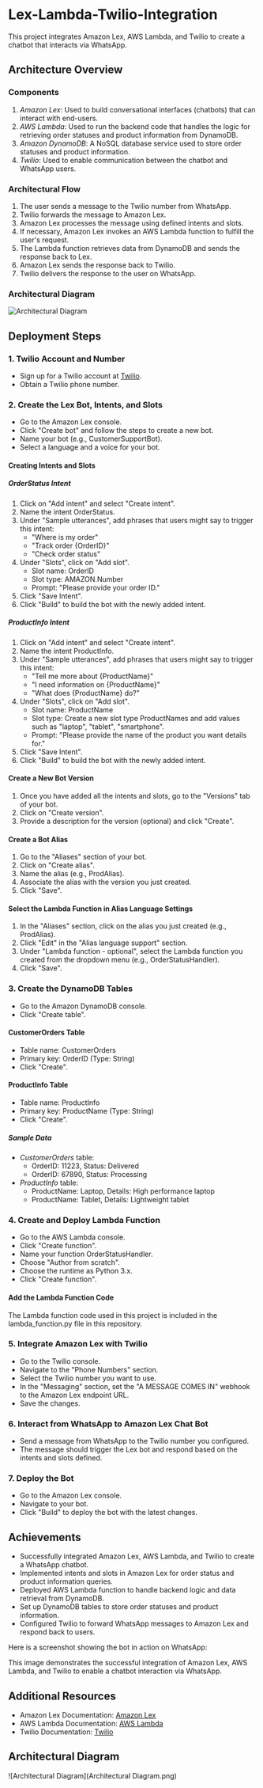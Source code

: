 # Lex-Lambda-Twilio-Integration

This project integrates Amazon Lex, AWS Lambda, and Twilio to create a chatbot that interacts via WhatsApp.

## Architecture Overview

### Components
1. *Amazon Lex*: Used to build conversational interfaces (chatbots) that can interact with end-users.
2. *AWS Lambda*: Used to run the backend code that handles the logic for retrieving order statuses and product information from DynamoDB.
3. *Amazon DynamoDB*: A NoSQL database service used to store order statuses and product information.
4. *Twilio*: Used to enable communication between the chatbot and WhatsApp users.

### Architectural Flow
1. The user sends a message to the Twilio number from WhatsApp.
2. Twilio forwards the message to Amazon Lex.
3. Amazon Lex processes the message using defined intents and slots.
4. If necessary, Amazon Lex invokes an AWS Lambda function to fulfill the user's request.
5. The Lambda function retrieves data from DynamoDB and sends the response back to Lex.
6. Amazon Lex sends the response back to Twilio.
7. Twilio delivers the response to the user on WhatsApp.

### Architectural Diagram
![Architectural Diagram](images/architectural-diagram.png)

## Deployment Steps

### 1. Twilio Account and Number
- Sign up for a Twilio account at [Twilio](https://www.twilio.com/).
- Obtain a Twilio phone number.

### 2. Create the Lex Bot, Intents, and Slots
- Go to the Amazon Lex console.
- Click "Create bot" and follow the steps to create a new bot.
- Name your bot (e.g., CustomerSupportBot).
- Select a language and a voice for your bot.

#### Creating Intents and Slots

##### OrderStatus Intent
1. Click on "Add intent" and select "Create intent".
2. Name the intent OrderStatus.
3. Under "Sample utterances", add phrases that users might say to trigger this intent:
   - "Where is my order"
   - "Track order {OrderID}"
   - "Check order status"
4. Under "Slots", click on "Add slot".
   - Slot name: OrderID
   - Slot type: AMAZON.Number
   - Prompt: "Please provide your order ID."
5. Click "Save Intent".
6. Click "Build" to build the bot with the newly added intent.

##### ProductInfo Intent
1. Click on "Add intent" and select "Create intent".
2. Name the intent ProductInfo.
3. Under "Sample utterances", add phrases that users might say to trigger this intent:
   - "Tell me more about {ProductName}"
   - "I need information on {ProductName}"
   - "What does {ProductName} do?"
4. Under "Slots", click on "Add slot".
   - Slot name: ProductName
   - Slot type: Create a new slot type ProductNames and add values such as "laptop", "tablet", "smartphone".
   - Prompt: "Please provide the name of the product you want details for."
5. Click "Save Intent".
6. Click "Build" to build the bot with the newly added intent.

#### Create a New Bot Version
1. Once you have added all the intents and slots, go to the "Versions" tab of your bot.
2. Click on "Create version".
3. Provide a description for the version (optional) and click "Create".

#### Create a Bot Alias
1. Go to the "Aliases" section of your bot.
2. Click on "Create alias".
3. Name the alias (e.g., ProdAlias).
4. Associate the alias with the version you just created.
5. Click "Save".

#### Select the Lambda Function in Alias Language Settings
1. In the "Aliases" section, click on the alias you just created (e.g., ProdAlias).
2. Click "Edit" in the "Alias language support" section.
3. Under "Lambda function - optional", select the Lambda function you created from the dropdown menu (e.g., OrderStatusHandler).
4. Click "Save".

### 3. Create the DynamoDB Tables
- Go to the Amazon DynamoDB console.
- Click "Create table".

#### CustomerOrders Table
- Table name: CustomerOrders
- Primary key: OrderID (Type: String)
- Click "Create".

#### ProductInfo Table
- Table name: ProductInfo
- Primary key: ProductName (Type: String)
- Click "Create".

##### Sample Data
- *CustomerOrders* table:
  - OrderID: 11223, Status: Delivered
  - OrderID: 67890, Status: Processing
- *ProductInfo* table:
  - ProductName: Laptop, Details: High performance laptop
  - ProductName: Tablet, Details: Lightweight tablet

### 4. Create and Deploy Lambda Function
- Go to the AWS Lambda console.
- Click "Create function".
- Name your function OrderStatusHandler.
- Choose "Author from scratch".
- Choose the runtime as Python 3.x.
- Click "Create function".

#### Add the Lambda Function Code
The Lambda function code used in this project is included in the lambda_function.py file in this repository.

### 5. Integrate Amazon Lex with Twilio
- Go to the Twilio console.
- Navigate to the "Phone Numbers" section.
- Select the Twilio number you want to use.
- In the "Messaging" section, set the "A MESSAGE COMES IN" webhook to the Amazon Lex endpoint URL.
- Save the changes.

### 6. Interact from WhatsApp to Amazon Lex Chat Bot
- Send a message from WhatsApp to the Twilio number you configured.
- The message should trigger the Lex bot and respond based on the intents and slots defined.

### 7. Deploy the Bot
- Go to the Amazon Lex console.
- Navigate to your bot.
- Click "Build" to deploy the bot with the latest changes.

## Achievements
- Successfully integrated Amazon Lex, AWS Lambda, and Twilio to create a WhatsApp chatbot.
- Implemented intents and slots in Amazon Lex for order status and product information queries.
- Deployed AWS Lambda function to handle backend logic and data retrieval from DynamoDB.
- Set up DynamoDB tables to store order statuses and product information.
- Configured Twilio to forward WhatsApp messages to Amazon Lex and respond back to users.

Here is a screenshot showing the bot in action on WhatsApp:

This image demonstrates the successful integration of Amazon Lex, AWS Lambda, and Twilio to enable a chatbot interaction via WhatsApp.

## Additional Resources
- Amazon Lex Documentation: [Amazon Lex](https://docs.aws.amazon.com/lex/)
- AWS Lambda Documentation: [AWS Lambda](https://docs.aws.amazon.com/lambda/)
- Twilio Documentation: [Twilio](https://www.twilio.com/docs/)

## Architectural Diagram
![Architectural Diagram](Architectural Diagram.png)
